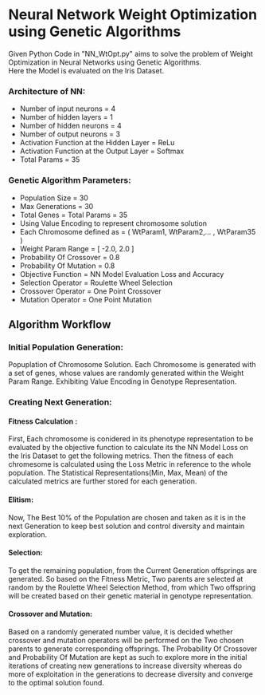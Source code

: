 # Neural Network Weight Optimization using Genetic Algorithms
  Given Python Code in "NN_WtOpt.py" aims to solve the problem of Weight Optimization in Neural Networks using Genetic Algorithms.  
  Here the Model is evaluated on the Iris Dataset. 
### Architecture of NN:
- Number of input neurons = 4
- Number of hidden layers = 1
- Number of hidden neurons = 4
- Number of output neurons = 3
- Activation Function at the Hidden Layer = ReLu
- Activation Function at the Output Layer = Softmax
- Total Params = 35
 
### Genetic Algorithm Parameters:
- Population Size = 30
- Max Generations = 30
- Total Genes = Total Params = 35
- Using Value Encoding to represent chromosome solution
- Each Chromosome defined as = ( WtParam1, WtParam2,... , WtParam35 )
- Weight Param Range = \[ -2.0, 2.0 \]
- Probability Of Crossover = 0.8
- Probability Of Mutation = 0.8
- Objective Function = NN Model Evaluation Loss and Accuracy
- Selection Operator = Roulette Wheel Selection
- Crossover Operator = One Point Crossover
- Mutation Operator = One Point Mutation

## Algorithm Workflow
### Initial Population Generation:
Popuplation of Chromosome Solution. Each Chromosome is generated with a set of genes, whose values are randomly generated within the Weight Param Range. Exhibiting Value Encoding in Genotype Representation.
### Creating Next Generation:
#### Fitness Calculation : 
First, Each chromosome is conidered in its phenotype representation to be evaluated by the objective function to calculate its the NN Model Loss 
on the Iris Dataset to get the following metrics. Then the fitness of each chromesome is calculated using the Loss Metric in reference to the whole population. 
The Statistical Representations(Min, Max, Mean) of the calculated metrics are further stored for each generation.
#### Elitism:
Now, The Best 10% of the Population are chosen and taken as it is in the next Generation to keep best solution and control diversity and maintain exploration.
#### Selection:
To get the remaining population, from the Current Generation offsprings are generated. So based on the Fitness Metric, Two parents are selected at random 
by the Roulette Wheel Selection Method, from which Two offspring will be created based on their genetic material in genotype representation. 
#### Crossover and Mutation:
Based on a randomly generated number value, it is decided whether crossover and mutation operators will be performed on the Two chosen parents to generate corresponding offsprings.
The Probability Of Crossover and Probability Of Mutation are kept as such to explore more in the initial iterations of creating new generations to increase diversity 
whereas do more of exploitation in the generations to decrease diversity and converge to the optimal solution found.

  

